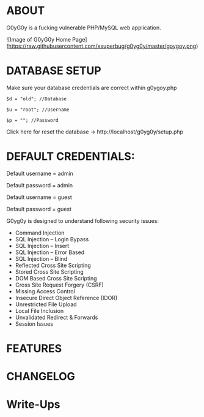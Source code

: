 ABOUT
=========================================

G0yG0y is a fucking vulnerable PHP/MySQL web application.

![Image of G0yG0y Home Page]
(https://raw.githubusercontent.com/xsuperbug/g0yg0y/master/goygoy.png) 

DATABASE SETUP
=========================================

Make sure your database credentials are correct within g0ygoy.php

<code>$d = "old"; //Database </code>

<code>$u = "root"; //Username </code>

<code>$p = ""; //Password</code>


Click here for reset the database -> http://localhost/g0yg0y/setup.php

DEFAULT CREDENTIALS:
=========================================

Default username = admin

Default password = admin

Default username = guest

Default password = guest


G0yg0y is designed to understand following security issues:

+ Command Injection
+ SQL Injection – Login Bypass
+ SQL Injection – Insert 
+ SQL Injection – Error Based
+ SQL Injection – Blind
+ Reflected Cross Site Scripting
+ Stored Cross Site Scripting
+ DOM Based Cross Site Scripting
+ Cross Site Request Forgery (CSRF)
+ Missing Access Control
+ Insecure Direct Object Reference (IDOR)
+ Unrestricted File Upload
+ Local File Inclusion
+ Unvalidated Redirect & Forwards
+ Session Issues


FEATURES
=========================================

CHANGELOG
=========================================

Write-Ups
=========================================


